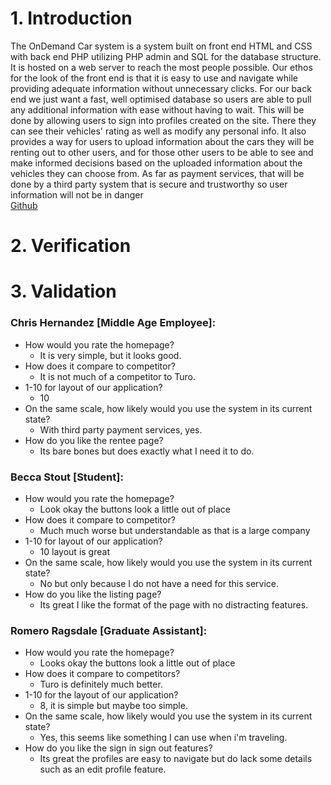 # 1. Introduction
The OnDemand Car system is a system built on front end HTML and CSS with back end PHP utilizing PHP admin and SQL for the database structure. It is hosted on a web server to reach the most people possible. Our ethos for the look of the front end is that it is easy to use and navigate while providing adequate information without unnecessary clicks. For our back end we just want a fast, well optimised database so users are able to pull any additional information with ease without having to wait. This will be done by allowing users to sign into profiles created on the site. There they can see their vehicles' rating as well as modify any personal info. It also provides a way for users to upload information about the cars they will be renting out to other users, and for those other users to be able to see and make informed decisions based on the uploaded information about the vehicles they can choose from. As far as payment services, that will be done by a third party system that is secure and trustworthy so user information will not be in danger\
[Github](https://github.com/cmchone5155/On-Demand-Car)
# 2. Verification

# 3. Validation
### Chris Hernandez [Middle Age Employee]:
* How would you rate the homepage?
  - It is very simple, but it looks good.
* How does it compare to competitor?
  - It is not much of a competitor to Turo.
* 1-10 for layout of our application?
  -  10
* On the same scale, how likely would you use the system in its current state?
  - With third party payment services, yes.
* How do you like the rentee page?
  - Its bare bones but does exactly what I need it to do.


### Becca Stout [Student]:
* How would you rate the homepage?
  - Look okay the buttons look a little out of place
* How does it compare to competitor?
  - Much much worse but understandable as that is a large company
* 1-10 for layout of our application?
  - 10 layout is great
* On the same scale, how likely would you use the system in its current state?
  - No but only because I do not have a need for this service.
* How do you like the listing page?
  - Its great I like the format of the page with no distracting features.

### Romero Ragsdale [Graduate Assistant]:
* How would you rate the homepage?
  - Looks okay the buttons look a little out of place
* How does it compare to competitors?
  - Turo is definitely much better. 
* 1-10 for the layout of our application?
  - 8, it is simple but maybe too simple.
* On the same scale, how likely would you use the system in its current state?
  - Yes, this seems like something I can use when i'm traveling.
* How do you like the sign in sign out features?
  - Its great the profiles are easy to navigate but do lack some details such as an edit profile feature.



